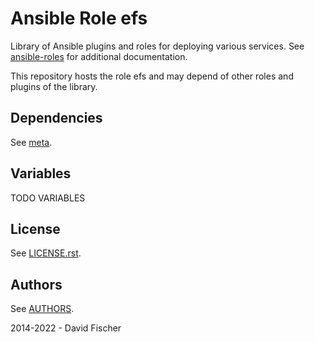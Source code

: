 # Ansible Role efs

Library of Ansible plugins and roles for deploying various services.
See [ansible-roles](https://github.com/davidfischer-ch/ansible-roles) for additional documentation.

This repository hosts the role efs and may depend of other roles and plugins of the library.

## Dependencies

See [meta](meta/main.yml).

## Variables

TODO VARIABLES

## License

See [LICENSE.rst](LICENSE.rst).

## Authors

See [AUTHORS](AUTHORS).

2014-2022 - David Fischer
